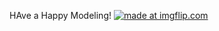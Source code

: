 HAve a Happy Modeling!
<a href="https://imgflip.com/i/7pb3np"><img src="https://i.imgflip.com/7pb3np.jpg" title="made at imgflip.com"/></a><div><a href="https://imgflip.com/memegenerator"></a></div>
